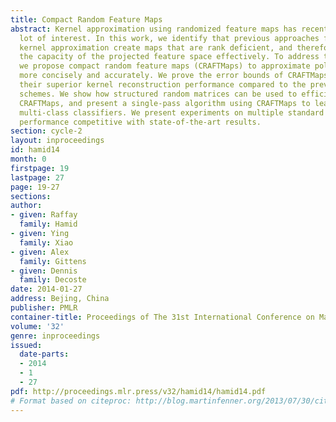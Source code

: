 ```yaml
---
title: Compact Random Feature Maps
abstract: Kernel approximation using randomized feature maps has recently gained a
  lot of interest. In this work, we identify that previous approaches for polynomial
  kernel approximation create maps that are rank deficient, and therefore do not utilize
  the capacity of the projected feature space effectively. To address this challenge,
  we propose compact random feature maps (CRAFTMaps) to approximate polynomial kernels
  more concisely and accurately. We prove the error bounds of CRAFTMaps demonstrating
  their superior kernel reconstruction performance compared to the previous approximation
  schemes. We show how structured random matrices can be used to efficiently generate
  CRAFTMaps, and present a single-pass algorithm using CRAFTMaps to learn non-linear
  multi-class classifiers. We present experiments on multiple standard data-sets with
  performance competitive with state-of-the-art results.
section: cycle-2
layout: inproceedings
id: hamid14
month: 0
firstpage: 19
lastpage: 27
page: 19-27
sections: 
author:
- given: Raffay
  family: Hamid
- given: Ying
  family: Xiao
- given: Alex
  family: Gittens
- given: Dennis
  family: Decoste
date: 2014-01-27
address: Bejing, China
publisher: PMLR
container-title: Proceedings of The 31st International Conference on Machine Learning
volume: '32'
genre: inproceedings
issued:
  date-parts:
  - 2014
  - 1
  - 27
pdf: http://proceedings.mlr.press/v32/hamid14/hamid14.pdf
# Format based on citeproc: http://blog.martinfenner.org/2013/07/30/citeproc-yaml-for-bibliographies/
---
```

